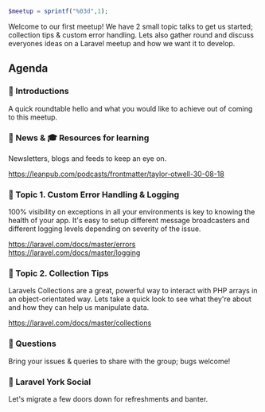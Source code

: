```php

$meetup = sprintf("%03d",1);

```

Welcome to our first meetup! We have 2 small topic talks to get us started; collection tips & custom error handling. Lets also gather round and discuss everyones ideas on a Laravel meetup and how we want it to develop. 


## Agenda 

### 🖖 Introductions

A quick roundtable hello and what you would like to achieve out of coming to this meetup.

### 📢 News & 🎓 Resources for learning

Newsletters, blogs and feeds to keep an eye on.

https://leanpub.com/podcasts/frontmatter/taylor-otwell-30-08-18

### 🚀 Topic 1. Custom Error Handling & Logging

100% visibility on exceptions in all your environments is key to knowing the health of your app. It's easy to setup different message broadcasters and different logging levels depending on severity of the issue.

https://laravel.com/docs/master/errors
https://laravel.com/docs/master/logging


### 🚀 Topic 2. Collection Tips

Laravels Collections are a great, powerful way to interact with PHP arrays in an object-orientated way. Lets take a quick look to see what they're about and how they can help us manipulate data.

https://laravel.com/docs/master/collections


### 🙋 Questions

Bring your issues & queries to share with the group; bugs welcome!

### 🍻 Laravel York Social 

Let's migrate a few doors down for refreshments and banter. 

